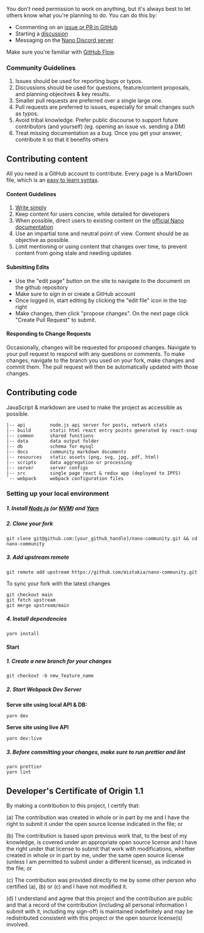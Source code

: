 You don't need permission to work on anything, but it's always best to let others know what you're planning to do. You can do this by:

- Commenting on an [issue or PR in GitHub](https://github.com/mistakia/nano-community/issues)
- Starting a [discussion](https://github.com/mistakia/nano-community/discussions)
- Messaging on the [Nano Discord server](https://chat.nano.org/)

Make sure you're familiar with <a href="https://guides.github.com/introduction/flow/index.html" tagret="_blank">GitHub Flow</a>.

### Community Guidelines

1. Issues should be used for reporting bugs or typos.
1. Discussions should be used for questions, feature/content proposals, and planning objecitves & key results.
1. Smaller pull requests are preferred over a single large one.
1. Pull requests are preferred to issues, especially for small changes such as typos.
1. Avoid tribal knowledge. Prefer public discourse to support future contributors (and yourself) (eg. opening an issue vs. sending a DM)
1. Treat missing documentation as a bug. Once you get your answer, contribute it so that it benefits others

## Contributing content

All you need is a GitHub account to contribute. Every page is a MarkDown file, which is an <a href="https://guides.github.com/features/mastering-markdown/" target="_blank">easy to learn syntax</a>.

#### Content Guidelines

1. [Write simply](http://www.paulgraham.com/simply.html)
1. Keep content for users concise, while detailed for developers
1. When possible, direct users to existing content on the [official Nano documentation](https://docs.nano.org/)
1. Use an impartial tone and neutral point of view. Content should be as objective as possible.
1. Limit mentioning or using content that changes over time, to prevent content from going stale and needing updates

#### Submitting Edits

- Use the "edit page" button on the site to navigate to the document on the github repository
- Make sure to sign in or create a GitHub account
- Once logged in, start editing by clicking the "edit file" icon in the top right
- Make changes, then click "propose changes". On the next page click "Create Pull Request" to submit.

#### Responding to Change Requests

Occasionally, changes will be requested for proposed changes. Navigate to your pull request to respond with any questions or comments. To make changes, navigate to the branch you used on your fork, make changes and commit them. The pull request will then be automatically updated with those changes.

## Contributing code

JavaScript & markdown are used to make the project as accessible as possible.

```
|-- api         node.js api server for posts, network stats
|-- build       static html react entry points generated by react-snap
|-- common      shared functions
|-- data        data output folder
|-- db          schema for mysql
|-- docs        community markdown documents
|-- resources   static assets (png, svg, jpg, pdf, html)
|-- scripts     data aggregation or processing
|-- server      server configs
|-- src         single page react & redux app (deployed to IPFS)
`-- webpack     webpack configuration files
```

### Setting up your local environment

##### 1. Install [Node.js](https://nodejs.org/) (or [NVM](https://github.com/nvm-sh/nvm)) and [Yarn](https://yarnpkg.com/getting-started/install)

##### 2. Clone your fork

```
git clone git@github.com:[your_github_handle]/nano-community.git && cd nano-community
```

##### 3. Add upstream remote

```
git remote add upstream https://github.com/mistakia/nano-community.git
```

To sync your fork with the latest changes

```
git checkout main
git fetch upstream
git merge upstream/main
```

##### 4. Install dependencies

```
yarn install
```

#### Start

##### 1. Create a new branch for your changes

```
git checkout -b new_feature_name
```

##### 2. Start Webpack Dev Server

**Serve site using local API & DB:**

```
yarn dev
```

**Serve site using live API**

```
yarn dev:live
```

##### 3. Before committing your changes, make sure to run prettier and lint

```
yarn prettier
yarn lint
```

## Developer's Certificate of Origin 1.1

By making a contribution to this project, I certify that:

(a) The contribution was created in whole or in part by me and I
have the right to submit it under the open source license
indicated in the file; or

(b) The contribution is based upon previous work that, to the best
of my knowledge, is covered under an appropriate open source
license and I have the right under that license to submit that
work with modifications, whether created in whole or in part
by me, under the same open source license (unless I am
permitted to submit under a different license), as indicated
in the file; or

(c) The contribution was provided directly to me by some other
person who certified (a), (b) or (c) and I have not modified
it.

(d) I understand and agree that this project and the contribution
are public and that a record of the contribution (including all
personal information I submit with it, including my sign-off) is
maintained indefinitely and may be redistributed consistent with
this project or the open source license(s) involved.
